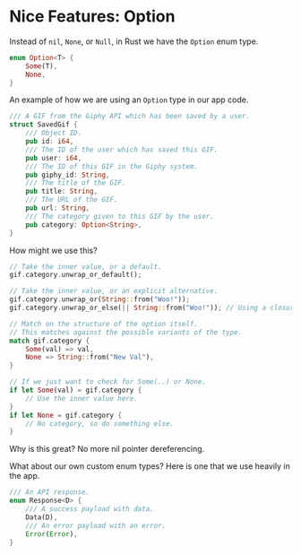 Nice Features: Option
=====================
Instead of `nil`, `None`, or `Null`, in Rust we have the `Option` enum type.

```rust
enum Option<T> {
    Some(T),
    None,
}
```

An example of how we are using an `Option` type in our app code.

```rust
/// A GIF from the Giphy API which has been saved by a user.
struct SavedGif {
    /// Object ID.
    pub id: i64,
    /// The ID of the user which has saved this GIF.
    pub user: i64,
    /// The ID of this GIF in the Giphy system.
    pub giphy_id: String,
    /// The title of the GIF.
    pub title: String,
    /// The URL of the GIF.
    pub url: String,
    /// The category given to this GIF by the user.
    pub category: Option<String>,
}
```

How might we use this?

```rust
// Take the inner value, or a default.
gif.category.unwrap_or_default();

// Take the inner value, or an explicit alternative.
gif.category.unwrap_or(String::from("Woo!"));
gif.category.unwrap_or_else(|| String::from("Woo!")); // Using a closure.

// Match on the structure of the option itself.
// This matches against the possible variants of the type.
match gif.category {
    Some(val) => val,
    None => String::from("New Val"),
}

// If we just want to check for Some(..) or None.
if let Some(val) = gif.category {
    // Use the inner value here.
}
if let None = gif.category {
    // No category, so do something else.
}
```

Why is this great? No more nil pointer dereferencing.

What about our own custom enum types? Here is one that we use heavily in the app.

```rust
/// An API response.
enum Response<D> {
    /// A success payload with data.
    Data(D),
    /// An error payload with an error.
    Error(Error),
}
```
